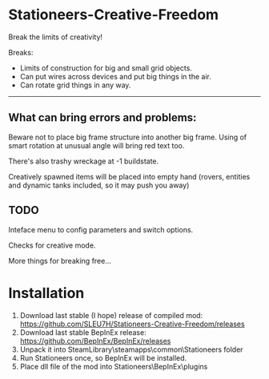 # Stationeers-Creative-Freedom
Break the limits of creativity!

Breaks:
* Limits of construction for big and small grid objects.
* Can put wires across devices and put big things in the air.
* Can rotate grid things in any way.

---

What can bring errors and problems: 
---
Beware not to place big frame structure into another big frame. 
Using of smart rotation at unusual angle will bring red text too.

There's also trashy wreckage at -1 buildstate.

Creatively spawned items will be placed into empty hand (rovers, entities and dynamic tanks included, so it may push you away)

TODO
---
Inteface menu to config parameters and switch options.

Checks for creative mode.

More things for breaking free...

Installation
=============
1. Download last stable (I hope) release of compiled mod:
https://github.com/SLEU7H/Stationeers-Creative-Freedom/releases
2. Download last stable BepInEx release:
https://github.com/BepInEx/BepInEx/releases
3. Unpack it into SteamLibrary\steamapps\common\Stationeers folder
4. Run Stationeers once, so BepInEx will be installed.
5. Place dll file of the mod into Stationeers\BepInEx\plugins
    </div>
</foreignObject>
</svg>
